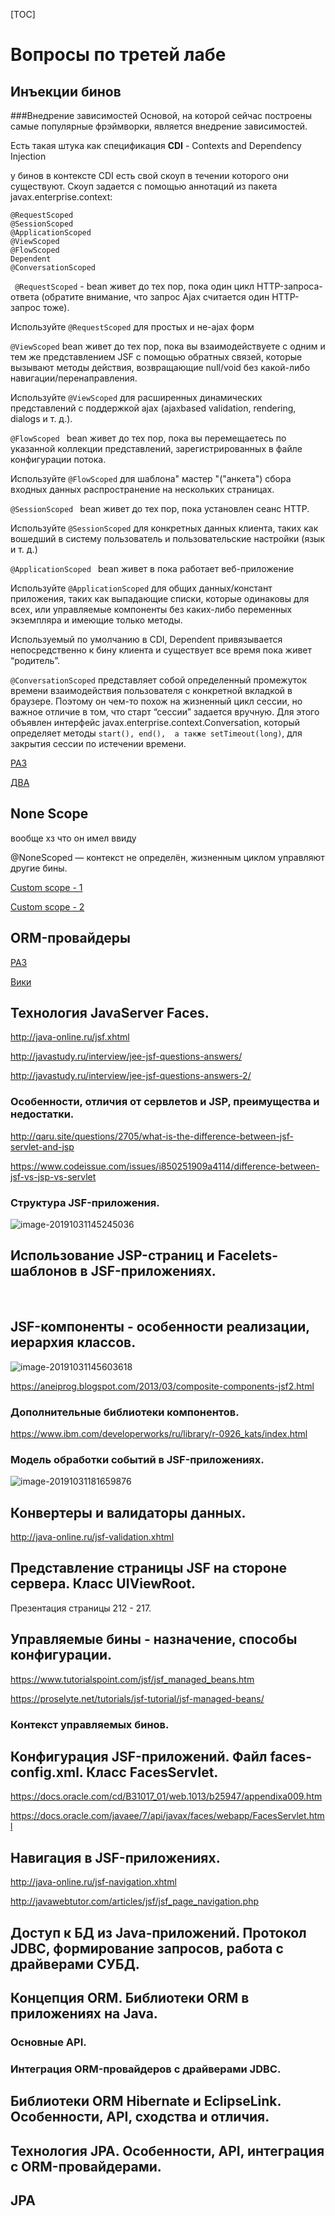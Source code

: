 [TOC]

# 	Вопросы по третей лабе

##	Инъекции бинов

###Внедрение зависимостей
Основой, на которой сейчас построены самые популярные фрэймворки, является внедрение зависимостей. 

Есть такая штука как спецификация **CDI** - Contexts and Dependency Injection

у бинов в контексте CDI есть свой скоуп в течении которого они существуют. Скоуп задается с помощью аннотаций из пакета javax.enterprise.context:

    @RequestScoped
    @SessionScoped
    @ApplicationScoped
    @ViewScoped
    @FlowScoped
    Dependent
    @ConversationScoped

` @RequestScoped` -   bean живет до тех пор, пока один цикл HTTP-запроса-ответа 
(обратите внимание, что запрос Ajax считается один HTTP-запрос тоже).

Используйте `@RequestScoped` для простых и не-ajax форм

 `@ViewScoped` bean живет до тех пор, пока вы взаимодействуете с одним и тем же представлением JSF 
 с помощью обратных связей, 
 которые вызывают методы действия, возвращающие null/void без какой-либо навигации/перенаправления.
 
 Используйте `@ViewScoped` для расширенных динамических представлений
  с поддержкой ajax (ajaxbased validation, rendering, dialogs и т. д.).
 
 `@FlowScoped ` bean живет до тех пор, пока вы перемещаетесь по указанной коллекции представлений, 
 зарегистрированных в файле конфигурации потока.
 
 Используйте `@FlowScoped` для шаблона" мастер "("анкета") сбора входных данных распространение на нескольких страницах.

`@SessionScoped `  bean живет до тех пор, пока установлен сеанс HTTP.

Используйте `@SessionScoped` для конкретных данных клиента, таких как вошедший в систему пользователь и пользовательские настройки (язык и т. д.)

`@ApplicationScoped ` bean живет в пока работает веб-приложение

Используйте `@ApplicationScoped` для общих данных/констант приложения,
таких как выпадающие списки, которые одинаковы для всех,
или управляемые компоненты без каких-либо переменных экземпляра и имеющие только методы.

Используемый по умолчанию в CDI, Dependent привязывается непосредственно к бину клиента
 и существует все время пока живет “родитель”.

`@ConversationScoped` представляет собой определенный промежуток времени взаимодействия
 пользователя с конкретной вкладкой в браузере. Поэтому он чем-то похож на жизненный цикл сессии,
  но важное отличие в том, что старт “сессии” задается вручную. 
  Для этого объявлен интерфейс javax.enterprise.context.Conversation, который определяет методы `start(), end(), 
   a также setTimeout(long)`, для закрытия сессии по истечении времени.

[РАЗ](https://www.mkyong.com/jsf2/injecting-managed-beans-in-jsf-2-0/)

[ДВА](https://qarchive.ru/8872069_jsf_bean_injection___kak_peredat__znachenie)

##	None Scope

вообще хз что он имел ввиду

 @NoneScoped — контекст не определён, жизненным циклом управляют другие бины. 

[Custom scope - 1](https://cribsee.blogspot.com/2014/03/custom-scope-jsf-2.html)

[Custom scope - 2](https://blog.oio.de/2012/07/24/jsf-2-custom-scopes-without-3rd-party-libraries/)

##	ORM-провайдеры

[РАЗ](https://habr.com/en/post/237889/)

[Вики](https://ru.wikipedia.org/wiki/ORM)

##	Технология JavaServer Faces.

http://java-online.ru/jsf.xhtml

http://javastudy.ru/interview/jee-jsf-questions-answers/

http://javastudy.ru/interview/jee-jsf-questions-answers-2/

###	Особенности, отличия от сервлетов и JSP, преимущества и недостатки.

http://qaru.site/questions/2705/what-is-the-difference-between-jsf-servlet-and-jsp

https://www.codeissue.com/issues/i850251909a4114/difference-between-jsf-vs-jsp-vs-servlet

###	Структура JSF-приложения.

![image-20191031145245036](C:\Users\fools\AppData\Roaming\Typora\typora-user-images\image-20191031145245036.png)

##	Использование JSP-страниц и Facelets-шаблонов в JSF-приложениях.

​	

##	JSF-компоненты - особенности реализации, иерархия классов.

![image-20191031145603618](C:\Users\fools\AppData\Roaming\Typora\typora-user-images\image-20191031145603618.png)

https://aneiprog.blogspot.com/2013/03/composite-components-jsf2.html

###	Дополнительные библиотеки компонентов.

https://www.ibm.com/developerworks/ru/library/r-0926_kats/index.html

###	Модель обработки событий в  JSF-приложениях.

![image-20191031181659876](C:\Users\fools\AppData\Roaming\Typora\typora-user-images\image-20191031181659876.png)

##	Конвертеры и валидаторы данных.

http://java-online.ru/jsf-validation.xhtml

##	Представление страницы JSF на стороне сервера. Класс UIViewRoot.

Презентация страницы 212 - 217.

##	Управляемые бины - назначение, способы конфигурации.

https://www.tutorialspoint.com/jsf/jsf_managed_beans.htm

https://proselyte.net/tutorials/jsf-tutorial/jsf-managed-beans/

###	Контекст управляемых бинов.

##	Конфигурация JSF-приложений. Файл faces-config.xml. Класс FacesServlet.

https://docs.oracle.com/cd/B31017_01/web.1013/b25947/appendixa009.htm

https://docs.oracle.com/javaee/7/api/javax/faces/webapp/FacesServlet.html

##	Навигация в JSF-приложениях.

http://java-online.ru/jsf-navigation.xhtml

http://javawebtutor.com/articles/jsf/jsf_page_navigation.php

##	Доступ к БД из Java-приложений. Протокол JDBC, формирование запросов, работа с драйверами СУБД.

##	Концепция ORM. Библиотеки ORM в приложениях на Java.

### Основные API.

###	Интеграция ORM-провайдеров с драйверами JDBC.

##	Библиотеки ORM Hibernate и EclipseLink. Особенности, API, сходства и отличия.

##	Технология JPA. Особенности, API, интеграция с ORM-провайдерами.

## JPA 